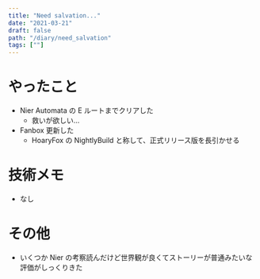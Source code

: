 ```yaml
---
title: "Need salvation..."
date: "2021-03-21"
draft: false
path: "/diary/need_salvation"
tags: [""]
---
```


# やったこと

- Nier Automata の E ルートまでクリアした
  - 救いが欲しい…
- Fanbox 更新した
  - HoaryFox の NightlyBuild と称して、正式リリース版を長引かせる

# 技術メモ

- なし

# その他

- いくつか Nier の考察読んだけど世界観が良くてストーリーが普通みたいな評価がしっくりきた

